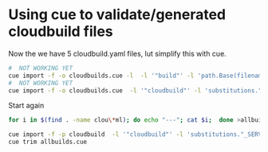 # Using cue to validate/generated cloudbuild files

Now the we have 5 cloudbuild.yaml files, lut simplify this with cue.

```bash
#  NOT WORKING YET
cue import -f -o cloudbuilds.cue -l  -l '"build"' -l 'path.Base(filename)' -l 'substitutions._SERVICE_NAME' -p simple-gke-infra ./...
#  NOT WORKING YET
cue import -f -o cloudbuilds.cue  -l '"cloudbuild"' -l 'substitutions."_SERVICE_NAME"' caddy-site/cloudbuild.yaml
```

Start again

```bash
for i in $(find . -name clou\*ml); do echo "---"; cat $i;  done >allbuilds.yaml

cue import -f -p cloudbuild  -l '"cloudbuild"' -l 'substitutions."_SERVICE_NAME"' allbuilds.yaml
cue trim allbuilds.cue
```
